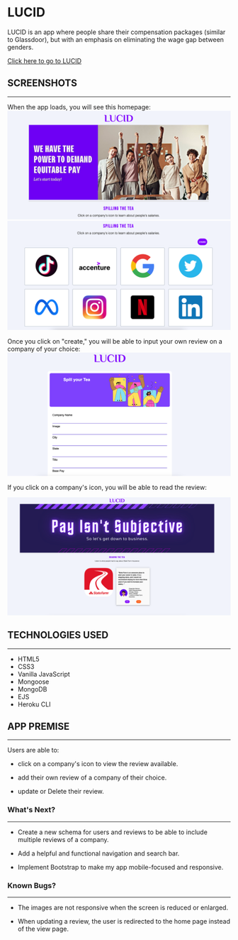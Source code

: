 # LUCID

 LUCID is an app where people share their compensation packages (similar to Glassdoor), but with an emphasis on eliminating the wage gap between genders.

[Click here to go to LUCID](https://pure-lake-44231.herokuapp.com/home)

## SCREENSHOTS
---
When the app loads, you will see this homepage: 
![Homepage of LUCID](/lib/front-one.png)
![Homepage of LUCID](/lib/front-two.png)


Once you click on "create," you will be able to input your own review on a company of your choice: 
![The Create Form](lib/create-form.png)

If you click on a company's icon, you will be able to read the review:

![The View Page](lib/view.png)

## TECHNOLOGIES USED
---
- HTML5
- CSS3
- Vanilla JavaScript
- Mongoose
- MongoDB
- EJS
- Heroku CLI

## APP PREMISE
---------------

Users are able to:
- click on a company's icon to view the review available. 

- add their own review of a company of their choice. 

- update or Delete their review.

### What's Next?
---------------
- Create a new schema for users and reviews to be able to include multiple reviews of a company.

- Add a helpful and functional navigation and search bar.

- Implement Bootstrap to make my app mobile-focused and responsive.

### Known Bugs?
---------------
- The images are not responsive when the screen is reduced or enlarged.

- When updating a review, the user is redirected to the home page instead of the view page. 